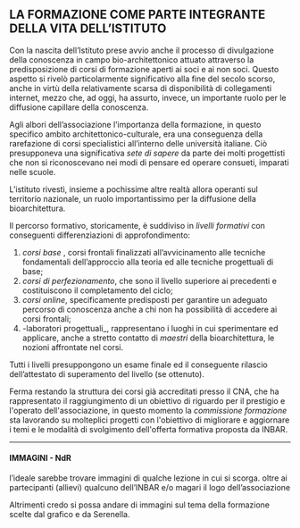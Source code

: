 ## LA FORMAZIONE COME PARTE INTEGRANTE DELLA VITA DELL’ISTITUTO

Con la nascita dell’Istituto prese avvio anche il processo di divulgazione della conoscenza in campo bio-architettonico attuato attraverso la predisposizione di corsi di formazione aperti ai soci e ai non soci. Questo aspetto si rivelò particolarmente significativo alla fine del secolo scorso, anche in virtù della relativamente scarsa di disponibilità di collegamenti internet, mezzo che, ad oggi, ha assurto, invece, un importante ruolo per le diffusione capillare della conoscenza.

Agli albori dell’associazione l’importanza della formazione, in questo specifico ambito architettonico-culturale, era una conseguenza della rarefazione di corsi specialistici all’interno delle università italiane. Ciò presupponeva una significativa _sete di sapere_ da parte dei molti progettisti che non si riconoscevano nei modi di pensare ed operare consueti, imparati nelle scuole.

L’istituto rivestì, insieme a pochissime altre realtà allora operanti sul territorio nazionale, un ruolo importantissimo per la diffusione della bioarchitettura. 

Il percorso formativo, storicamente, è suddiviso in _livelli formativi_ con conseguenti differenziazioni di approfondimento:

1. _corsi base_ , corsi frontali finalizzati all’avvicinamento alle tecniche fondamentali dell’approccio alla teoria ed alle tecniche progettuali di base;
2. _corsi di perfezionamento_, che sono il livello superiore ai precedenti e costituiscono il completamento del ciclo;
3. _corsi online_, specificamente predisposti per garantire un adeguato percorso di conoscenza anche a chi non ha possibilità di accedere ai corsi frontali;
4. -laboratori progettuali_, rappresentano i luoghi in cui sperimentare ed applicare, anche a stretto contatto di _maestri_ della bioarchitettura, le nozioni affrontate nel corsi.

Tutti i livelli presuppongono un esame finale ed il conseguente rilascio dell’attestato di superamento del livello (se ottenuto).

Ferma restando la struttura dei corsi già accreditati presso il CNA, che ha rappresentato il raggiungimento di un obiettivo di riguardo per il prestigio e l'operato dell'associazione, in questo momento la *commissione formazione* sta lavorando su molteplici progetti con l'obiettivo di migliorare e aggiornare i temi e le modalità di svolgimento dell'offerta formativa proposta da INBAR.  


------------------

#### IMMAGINI - NdR

l’ideale sarebbe trovare immagini di qualche lezione in cui si scorga. oltre ai partecipanti (allievi) qualcuno dell’INBAR e/o magari il logo dell’associazione 

Altrimenti credo si possa andare di immagini sul tema della formazione scelte dal grafico e da Serenella.


